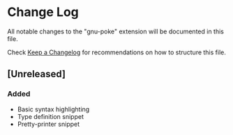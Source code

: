# Change Log

All notable changes to the "gnu-poke" extension will be documented in this file.

Check [Keep a Changelog](http://keepachangelog.com/) for recommendations on how to structure this file.

## [Unreleased]

### Added

* Basic syntax highlighting
* Type definition snippet
* Pretty-printer snippet

